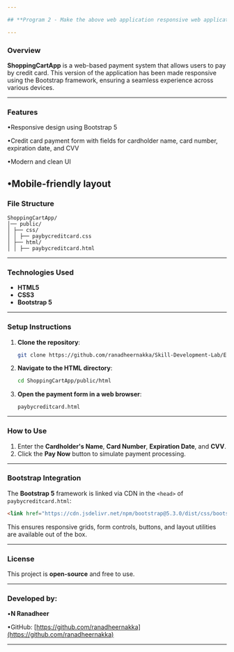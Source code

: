 ```yaml
---

## **Program 2 - Make the above web application responsive web application using Bootstrap framework** 

---
```


### **Overview**

**ShoppingCartApp** is a web-based payment system that allows users to pay by credit card. This version of the application has been made responsive using the Bootstrap framework, ensuring a seamless experience across various devices.

---

### **Features**

•Responsive design using Bootstrap 5

•Credit card payment form with fields for cardholder name, card number, expiration date, and CVV

•Modern and clean UI

•Mobile-friendly layout
---

### **File Structure**

```
ShoppingCartApp/
│── public/
│ ├── css/
│ │ ├── paybycreditcard.css
│ ├── html/
│ │ ├── paybycreditcard.html
```

---

### **Technologies Used**

* **HTML5**
* **CSS3**
* **Bootstrap 5**

---

### **Setup Instructions**

1. **Clone the repository**:

   ```bash
   git clone https://github.com/ranadheernakka/Skill-Development-Lab/Experiment-02_Shopping-cart-app_Bootstrap/ShoppingCartApp.git
   ```

2. **Navigate to the HTML directory**:

   ```bash
   cd ShoppingCartApp/public/html
   ```

3. **Open the payment form in a web browser**:

   ```
   paybycreditcard.html
   ```

---

### **How to Use**

1. Enter the **Cardholder's Name**, **Card Number**, **Expiration Date**, and **CVV**.
2. Click the **Pay Now** button to simulate payment processing.

---

### **Bootstrap Integration**

The **Bootstrap 5** framework is linked via CDN in the `<head>` of `paybycreditcard.html`:

```html
<link href="https://cdn.jsdelivr.net/npm/bootstrap@5.3.0/dist/css/bootstrap.min.css" rel="stylesheet">
```

This ensures responsive grids, form controls, buttons, and layout utilities are available out of the box.

---

### **License**

This project is **open-source** and free to use.

---

### **Developed by:**

•**N Ranadheer**

•GitHub: [https://github.com/ranadheernakka](https://github.com/ranadheernakka)

---
